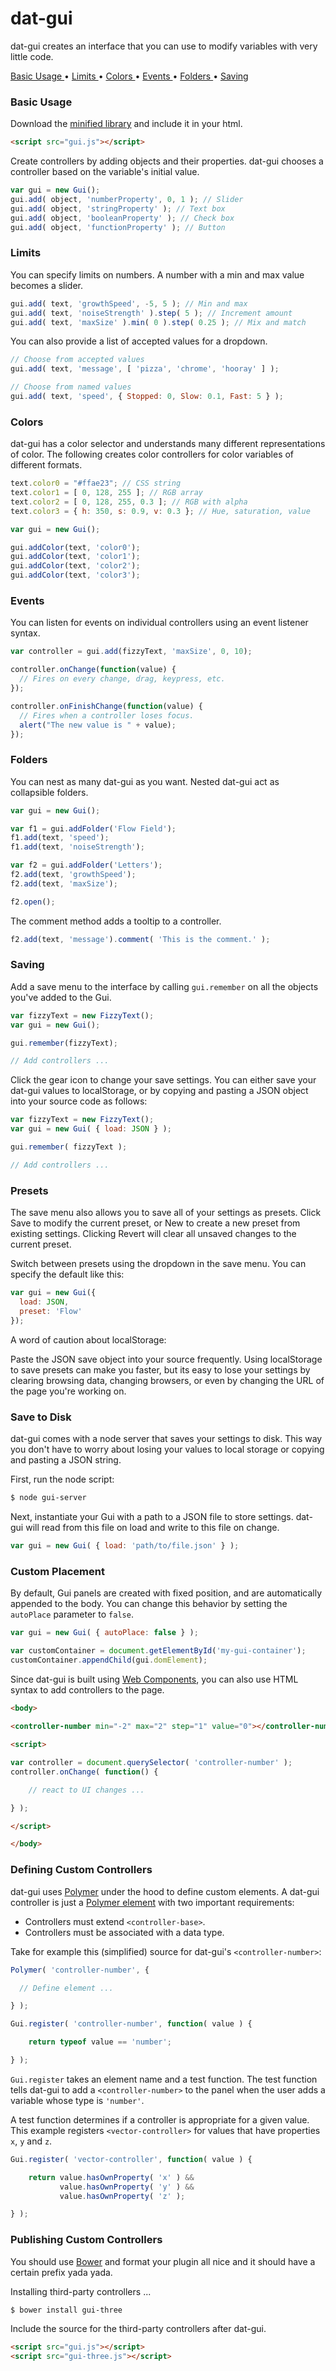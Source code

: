 # dat-gui

dat-gui creates an interface that you can use to modify variables with very little code. 

[ Basic Usage ]( #basic-usage ) •
[ Limits ]( #limits ) •
[ Colors ]( #colors ) •
[ Events ]( #events ) •
[ Folders ]( #folders ) •
[ Saving ]( #saving )

### Basic Usage 

Download the [minified library]( todo ) and include it in your html.

```html
<script src="gui.js"></script>
```

Create controllers by adding objects and their properties. dat-gui chooses a controller based on the variable's initial value.

```javascript
var gui = new Gui();
gui.add( object, 'numberProperty', 0, 1 ); // Slider
gui.add( object, 'stringProperty' ); // Text box
gui.add( object, 'booleanProperty' ); // Check box
gui.add( object, 'functionProperty' ); // Button
```

### Limits

You can specify limits on numbers. A number with a min and max value becomes a slider.

```javascript
gui.add( text, 'growthSpeed', -5, 5 ); // Min and max
gui.add( text, 'noiseStrength' ).step( 5 ); // Increment amount
gui.add( text, 'maxSize' ).min( 0 ).step( 0.25 ); // Mix and match
```

You can also provide a list of accepted values for a dropdown.

```javascript
// Choose from accepted values
gui.add( text, 'message', [ 'pizza', 'chrome', 'hooray' ] );

// Choose from named values
gui.add( text, 'speed', { Stopped: 0, Slow: 0.1, Fast: 5 } );
```

### Colors

dat-gui has a color selector and understands many different representations of color. The following creates color controllers for color variables of different formats.


```javascript
text.color0 = "#ffae23"; // CSS string
text.color1 = [ 0, 128, 255 ]; // RGB array
text.color2 = [ 0, 128, 255, 0.3 ]; // RGB with alpha
text.color3 = { h: 350, s: 0.9, v: 0.3 }; // Hue, saturation, value

var gui = new Gui();

gui.addColor(text, 'color0');
gui.addColor(text, 'color1');
gui.addColor(text, 'color2');
gui.addColor(text, 'color3');

```

### Events 

You can listen for events on individual controllers using an event listener syntax.

```javascript
var controller = gui.add(fizzyText, 'maxSize', 0, 10);

controller.onChange(function(value) {
  // Fires on every change, drag, keypress, etc.
});

controller.onFinishChange(function(value) {
  // Fires when a controller loses focus.
  alert("The new value is " + value);
});
```

### Folders

You can nest as many dat-gui as you want. Nested dat-gui act as collapsible folders.

```javascript
var gui = new Gui();

var f1 = gui.addFolder('Flow Field');
f1.add(text, 'speed');
f1.add(text, 'noiseStrength');

var f2 = gui.addFolder('Letters');
f2.add(text, 'growthSpeed');
f2.add(text, 'maxSize');

f2.open();
```

The comment method adds a tooltip to a controller.

```javascript
f2.add(text, 'message').comment( 'This is the comment.' );
```

### Saving 

Add a save menu to the interface by calling `gui.remember` on all the objects you've added to the Gui.

```javascript
var fizzyText = new FizzyText();
var gui = new Gui();

gui.remember(fizzyText);

// Add controllers ...
```

Click the gear icon to change your save settings. You can either save your dat-gui values to localStorage, or by copying and pasting a JSON object into your source code as follows:

```javascript
var fizzyText = new FizzyText();
var gui = new Gui( { load: JSON } );

gui.remember( fizzyText );

// Add controllers ...
```

### Presets 

The save menu also allows you to save all of your settings as presets. Click Save to modify the current preset, or New to create a new preset from existing settings. Clicking Revert will clear all unsaved changes to the current preset.

Switch between presets using the dropdown in the save menu. You can specify the default like this:

```javascript
var gui = new Gui({
  load: JSON,
  preset: 'Flow'
});
```

A word of caution about localStorage:

Paste the JSON save object into your source frequently. Using localStorage to save presets can make you faster, but its easy to lose your settings by clearing browsing data, changing browsers, or even by changing the URL of the page you're working on.

### Save to Disk 

dat-gui comes with a node server that saves your settings to disk. This way you don't have to worry about losing your values to local storage or copying and pasting a JSON string.

First, run the node script:

```sh
$ node gui-server
```

Next, instantiate your Gui with a path to a JSON file to store settings. dat-gui will read from this file on load and write to this file on change.

```javascript
var gui = new Gui( { load: 'path/to/file.json' } );
```

### Custom Placement 

By default, Gui panels are created with fixed position, and are automatically appended to the body. You can change this behavior by setting the `autoPlace` parameter to `false`.

```javascript
var gui = new Gui( { autoPlace: false } );

var customContainer = document.getElementById('my-gui-container');
customContainer.appendChild(gui.domElement);
```

Since dat-gui is built using [Web Components]( todo ), you can also use HTML syntax to add controllers to the page.

```html
<body>
  
<controller-number min="-2" max="2" step="1" value="0"></controller-number>

<script>

var controller = document.querySelector( 'controller-number' );
controller.onChange( function() {

    // react to UI changes ...

} );

</script>

</body>
```


### Defining Custom Controllers 

dat-gui uses [Polymer]( todo ) under the hood to define custom elements. A dat-gui controller is just a [Polymer element]( todo ) with two important requirements:

- Controllers must extend `<controller-base>`.
- Controllers must be associated with a data type.

Take for example this (simplified) source for dat-gui's `<controller-number>`:

```javascript
Polymer( 'controller-number', {

  // Define element ...

} );

Gui.register( 'controller-number', function( value ) {

    return typeof value == 'number';

} );
```

`Gui.register` takes an element name and a test function. The test function tells dat-gui to add a `<controller-number>` to the panel when the user adds a variable whose type is `'number'`.

A test function determines if a controller is appropriate for a given value. This example registers `<vector-controller>` for values that have properties `x`, `y` and `z`.

```javascript
Gui.register( 'vector-controller', function( value ) {

    return value.hasOwnProperty( 'x' ) &&
           value.hasOwnProperty( 'y' ) &&
           value.hasOwnProperty( 'z' );

} );
```

### Publishing Custom Controllers 

You should use [Bower]( todo ) and format your plugin all nice and it should have a certain prefix yada yada.

Installing third-party controllers ... 

```sh
$ bower install gui-three
```

Include the source for the third-party controllers after dat-gui.

```html
<script src="gui.js"></script>
<script src="gui-three.js"></script>
```
